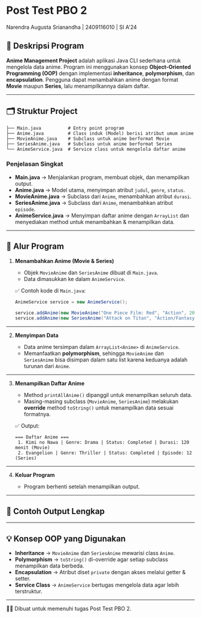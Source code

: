 # Post Test PBO 2

Narendra Augusta Srianandha | 2409116010 | SI A'24

## 📌 Deskripsi Program

**Anime Management Project** adalah aplikasi Java CLI sederhana untuk mengelola data anime.
Program ini menggunakan konsep **Object-Oriented Programming (OOP)** dengan implementasi **inheritance**, **polymorphism**, dan **encapsulation**.
Pengguna dapat menambahkan anime dengan format **Movie** maupun **Series**, lalu menampilkannya dalam daftar.

---

## 🗂️ Struktur Project

```
├── Main.java          # Entry point program
├── Anime.java         # Class induk (Model) berisi atribut umum anime
├── MovieAnime.java    # Subclass untuk anime berformat Movie
├── SeriesAnime.java   # Subclass untuk anime berformat Series
└── AnimeService.java  # Service class untuk mengelola daftar anime
```

### Penjelasan Singkat

* **Main.java** → Menjalankan program, membuat objek, dan menampilkan output.
* **Anime.java** → Model utama, menyimpan atribut `judul`, `genre`, `status`.
* **MovieAnime.java** → Subclass dari `Anime`, menambahkan atribut `durasi`.
* **SeriesAnime.java** → Subclass dari `Anime`, menambahkan atribut `episode`.
* **AnimeService.java** → Menyimpan daftar anime dengan `ArrayList` dan menyediakan method untuk menambahkan & menampilkan data.

---

## 🔄 Alur Program

1. **Menambahkan Anime (Movie & Series)**

   * Objek `MovieAnime` dan `SeriesAnime` dibuat di `Main.java`.
   * Data dimasukkan ke dalam `AnimeService`.

   ✅ Contoh kode di `Main.java`:

   ```java
   AnimeService service = new AnimeService();

   service.addAnime(new MovieAnime("One Piece Film: Red", "Action", 2022, 115));
   service.addAnime(new SeriesAnime("Attack on Titan", "Action/Fantasy", 2013, 87));
   ```

---

2. **Menyimpan Data**

   * Data anime tersimpan dalam `ArrayList<Anime>` di `AnimeService`.
   * Memanfaatkan **polymorphism**, sehingga `MovieAnime` dan `SeriesAnime` bisa disimpan dalam satu list karena keduanya adalah turunan dari `Anime`.

---

3. **Menampilkan Daftar Anime**

   * Method `printAllAnime()` dipanggil untuk menampilkan seluruh data.
   * Masing-masing subclass (`MovieAnime`, `SeriesAnime`) melakukan **override** method `toString()` untuk menampilkan data sesuai formatnya.

   ✅ Output:

   ```
   === Daftar Anime ===
    1. Kimi no Nawa | Genre: Drama | Status: Completed | Durasi: 120 menit (Movie)
    2. Evangelion | Genre: Thriller | Status: Completed | Episode: 12 (Series)
   ```

---

4. **Keluar Program**

   * Program berhenti setelah menampilkan output.

---

## 📖 Contoh Output Lengkap



---

## 💡 Konsep OOP yang Digunakan

* **Inheritance** → `MovieAnime` dan `SeriesAnime` mewarisi class `Anime`.
* **Polymorphism** → `toString()` di-override agar setiap subclass menampilkan data berbeda.
* **Encapsulation** → Atribut diset `private` dengan akses melalui getter & setter.
* **Service Class** → `AnimeService` bertugas mengelola data agar lebih terstruktur.

---

👨‍💻 Dibuat untuk memenuhi tugas Post Test PBO 2.
